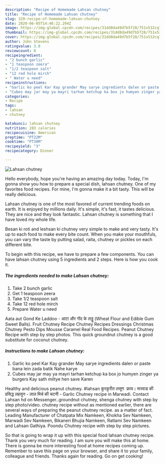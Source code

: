 ```yaml
---
description: "Recipe of Homemade Lahsan chutney"
title: "Recipe of Homemade Lahsan chutney"
slug: 329-recipe-of-homemade-lahsan-chutney
date: 2020-06-05T14:46:22.294Z
image: https://img-global.cpcdn.com/recipes/31dd8da49d7b5f28/751x532cq70/lahsan-chutney-recipe-main-photo.jpg
thumbnail: https://img-global.cpcdn.com/recipes/31dd8da49d7b5f28/751x532cq70/lahsan-chutney-recipe-main-photo.jpg
cover: https://img-global.cpcdn.com/recipes/31dd8da49d7b5f28/751x532cq70/lahsan-chutney-recipe-main-photo.jpg
author: John Stevens
ratingvalue: 3.8
reviewcount: 8
recipeingredient:
- "2 bunch garlic"
- "1 teaspoon zeera"
- "1/2 teaspoon salt"
- "12 red hole mirch"
- " Water u need"
recipeinstructions:
- "Garlic ko peel Kar Kay grander May sarye ingredients dalen or paste bana lein zada batik Nahe karye"
- "Cubes may jar may ya mayri tarhan ketchup ka box jo humyen zinger ya burgers Kay sath miltye hen save Karen"
categories:
- Recipe
tags:
- lahsan
- chutney

katakunci: lahsan chutney 
nutrition: 283 calories
recipecuisine: American
preptime: "PT22M"
cooktime: "PT30M"
recipeyield: "3"
recipecategory: Dinner

---
```



![Lahsan chutney](https://img-global.cpcdn.com/recipes/31dd8da49d7b5f28/751x532cq70/lahsan-chutney-recipe-main-photo.jpg)

Hello everybody, hope you're having an amazing day today. Today, I'm gonna show you how to prepare a special dish, lahsan chutney. One of my favorites food recipes. For mine, I'm gonna make it a bit tasty. This will be really delicious.

Lahsan chutney is one of the most favored of current trending foods on earth. It is enjoyed by millions daily. It's simple, it's fast, it tastes delicious. They are nice and they look fantastic. Lahsan chutney is something that I have loved my whole life.

Besan ki roti and leshsan ki chutney very simple to make and very tasty. It&#39;s up to each food to make every bite count. When you make your mouthfuls, you can vary the taste by putting salad, raita, chutney or pickles on each different bite.


To begin with this recipe, we have to prepare a few components. You can have lahsan chutney using 5 ingredients and 2 steps. Here is how you cook it.

<!--inarticleads1-->

##### The ingredients needed to make Lahsan chutney:

1. Take 2 bunch garlic
1. Get 1 teaspoon zeera
1. Take 1/2 teaspoon salt
1. Take 12 red hole mirch
1. Prepare  Water u need


Aata aut Gond Ke Laddoo - आटा और गोंद के लड्डू (Wheat Flour and Edible Gum Sweet Balls). Fruit Chutney Recipe Chutney Recipes Dressings Christmas Chutney Pesto Dips Mousse Caramel Real Food Recipes. Peanut Chutney Recipe with step by step photos. This quick groundnut chutney is a good substitute for coconut chutney. 

<!--inarticleads2-->

##### Instructions to make Lahsan chutney:

1. Garlic ko peel Kar Kay grander May sarye ingredients dalen or paste bana lein zada batik Nahe karye
1. Cubes may jar may ya mayri tarhan ketchup ka box jo humyen zinger ya burgers Kay sath miltye hen save Karen


Healthy and delicious peanut chutney. #lahsan कुरकुरीत लसूण ‌ फ्राय। मारवाड की प्रसिद्ध लहसुन - लाल मिर्च की चटनी - Garlic Chutney recipe in Marwadi. Contact Lahsan hd on Messenger..groundnut chutney, shenga chutney with step by step photo/video. chutney recipe without as mentioned earlier, there are several ways of preparing the peanut chutney recipe. as a matter of fact. Leading Manufacturer of Chatpata Mix Namkeen, Khokha Sev Namkeen, Marwadi Sev Namkeen, Bikaneri Bhujia Namkeen, Ratlami Sev Namkeen and Lahsan Gathiya. Poondu Chutney recipe with step by step pictures. 

So that is going to wrap it up with this special food lahsan chutney recipe. Thank you very much for reading. I am sure you will make this at home. There is gonna be more interesting food at home recipes coming up. Remember to save this page on your browser, and share it to your family, colleague and friends. Thanks again for reading. Go on get cooking!

